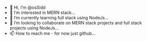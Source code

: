 - 👋 Hi, I’m @osSidd
- 👀 I’m interested in MERN stack...
- 🌱 I’m currently learning full stack using NodeJs...
- 💞️ I’m looking to collaborate on MERN stack projects and full stack projects using NodeJs...
- 📫 How to reach me - for now just github...

<!---
osSidd/osSidd is a ✨ special ✨ repository because its `README.md` (this file) appears on your GitHub profile.
You can click the Preview link to take a look at your changes.
--->
